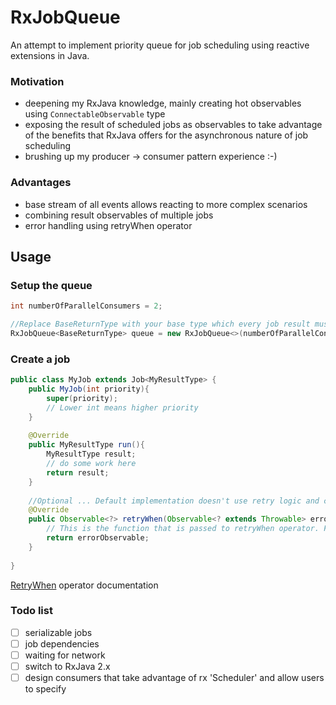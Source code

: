 # RxJobQueue
An attempt to implement priority queue for job scheduling using reactive extensions in Java. 

### Motivation
- deepening my RxJava knowledge, mainly creating hot observables using `ConnectableObservable` type
- exposing the result of scheduled jobs as observables to take advantage of the benefits that RxJava offers for the asynchronous nature of job scheduling
- brushing up my producer -> consumer pattern experience :-)

### Advantages
- base stream of all events allows reacting to more complex scenarios
- combining result observables of multiple jobs
- error handling using retryWhen operator

## Usage

### Setup the queue
```java
int numberOfParallelConsumers = 2;

//Replace BaseReturnType with your base type which every job result must extend
RxJobQueue<BaseReturnType> queue = new RxJobQueue<>(numberOfParallelConsumers);
```

### Create a job
```java
public class MyJob extends Job<MyResultType> {
    public MyJob(int priority){
        super(priority);
        // Lower int means higher priority
    }
    
    @Override
    public MyResultType run(){
        MyResultType result;
        // do some work here
        return result;
    }
    
    //Optional ... Default implementation doesn't use retry logic and continues with next job in queue
    @Override
    public Observable<?> retryWhen(Observable<? extends Throwable> errorObservable){
        // This is the function that is passed to retryWhen operator. For more information, check out the reactive extensions documentation (link below)
        return errorObservable;
    }
    
}
```
[RetryWhen](http://reactivex.io/documentation/operators/retry.html) operator documentation

### Todo list
- [ ] serializable jobs
- [ ] job dependencies
- [ ] waiting for network
- [ ] switch to RxJava 2.x
- [ ] design consumers that take advantage of rx 'Scheduler' and allow users to specify
